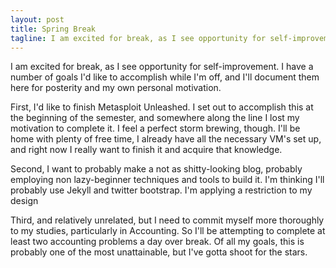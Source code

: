 ```yaml
---
layout: post
title: Spring Break
tagline: I am excited for break, as I see opportunity for self-improvement. I have a number of goals I'd like to accomplish
---
```


I am excited for break, as I see opportunity for self-improvement. I have a number of goals I'd like to accomplish while I'm off, and I'll document them here for posterity and my own personal motivation.

First, I'd like to finish Metasploit Unleashed. I set out to accomplish this at the beginning of the semester, and somewhere along the line I lost my motivation to complete it. I feel a perfect storm brewing, though. I'll be home with plenty of free time, I already have all the necessary VM's set up, and right now I really want to finish it and acquire that knowledge.

Second, I want to probably make a not as shitty-looking blog, probably employing non lazy-beginner techniques and tools to build it. I'm thinking I'll probably use Jekyll and twitter bootstrap. I'm applying a restriction to my design

Third, and relatively unrelated, but I need to commit myself more thoroughly to my studies, particularly in Accounting. So I'll be attempting to complete at least two accounting problems a day over break. Of all my goals, this is probably one of the most unattainable, but I've gotta shoot for the stars.